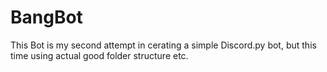 # BangBot

This Bot is my second attempt in cerating a simple Discord.py bot, but this time using actual good folder structure etc.
